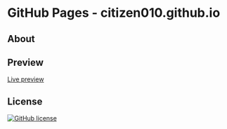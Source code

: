 # GitHub Pages - citizen010.github.io
<h2>About</h2>
<p></p>
<h2>Preview</h2>
<p><a href="https://citizen010.github.io">Live preview</a></p>
<h2>License</h2>
<p><a href="https://raw.githubusercontent.com/citizen010/empty-site-template/master/LICENSE" rel="nofollow"><img src="https://camo.githubusercontent.com/890acbdcb87868b382af9a4b1fac507b9659d9bf/68747470733a2f2f696d672e736869656c64732e696f2f62616467652f6c6963656e73652d4d49542d626c75652e737667" alt="GitHub license" data-canonical-src="https://img.shields.io/badge/license-MIT-blue.svg" style="max-width:100%;"></a>
